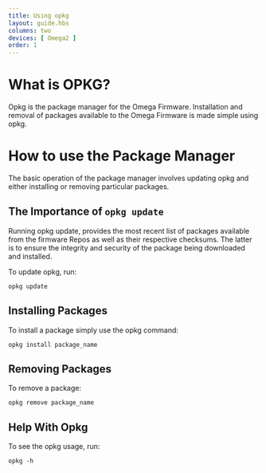 ```yaml
---
title: Using opkg
layout: guide.hbs
columns: two
devices: [ Omega2 ]
order: 1
---
```



# What is OPKG?

Opkg is the package manager for the Omega Firmware. Installation and removal of packages available to the Omega Firmware is made simple using opkg.

# How to use the Package Manager

The basic operation of the package manager involves updating opkg and either installing or removing particular packages.

## The Importance of `opkg update`

Running opkg update, provides the most recent list of packages available from the firmware Repos as well as their respective checksums. The latter is to ensure the integrity and security of the package being downloaded and installed.

To update opkg, run:

```
opkg update
```

## Installing Packages

To install a package simply use the opkg command:

```
opkg install package_name
```

## Removing Packages

To remove a package:

```
opkg remove package_name
```

## Help With Opkg

To see the opkg usage, run:

```
opkg -h
```
